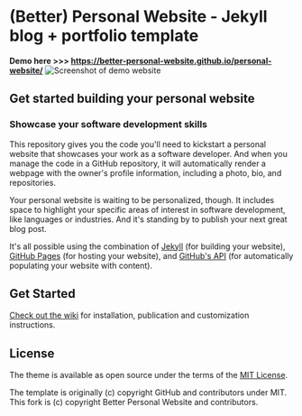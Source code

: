 # (Better) Personal Website - Jekyll blog + portfolio template

**Demo here >>> https://better-personal-website.github.io/personal-website/**
![Screenshot of demo website](https://user-images.githubusercontent.com/7024578/107131423-06b4dc80-68ce-11eb-8718-0728e353461c.png)

## Get started building your personal website
### Showcase your software development skills

This repository gives you the code you'll need to kickstart a personal website that showcases your work as a software developer. And when you manage the code in a GitHub repository, it will automatically render a webpage with the owner's profile information, including a photo, bio, and repositories.

Your personal website is waiting to be personalized, though. It includes space to highlight your specific areas of interest in software development, like languages or industries. And it's standing by to publish your next great blog post.

It's all possible using the combination of [Jekyll](https://jekyllrb.com/docs/) (for building your website), [GitHub Pages](https://pages.github.com/) (for hosting your website), and [GitHub's API](https://developer.github.com/v3/) (for automatically populating your website with content).

## Get Started

[Check out the wiki](https://github.com/better-personal-website/personal-website/wiki) for installation, publication and customization instructions.

## License

The theme is available as open source under the terms of the [MIT License](https://opensource.org/licenses/MIT).

The template is originally (c) copyright GitHub and contributors under MIT. This fork is (c) copyright Better Personal Website and contributors.
